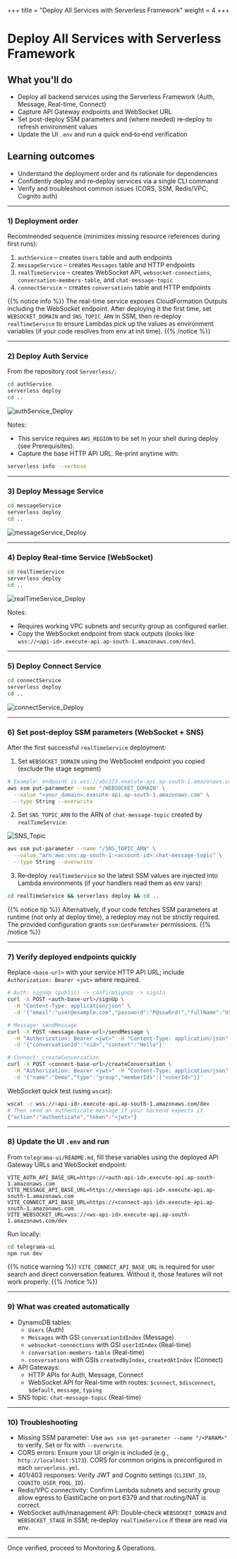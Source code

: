 +++
title = "Deploy All Services with Serverless Framework"
weight = 4
+++

# Deploy All Services with Serverless Framework

## What you'll do
- Deploy all backend services using the Serverless Framework (Auth, Message, Real-time, Connect)
- Capture API Gateway endpoints and WebSocket URL
- Set post-deploy SSM parameters and (where needed) re‑deploy to refresh environment values
- Update the UI `.env` and run a quick end‑to‑end verification

## Learning outcomes
- Understand the deployment order and its rationale for dependencies
- Confidently deploy and re‑deploy services via a single CLI command
- Verify and troubleshoot common issues (CORS, SSM, Redis/VPC, Cognito auth)

---

### 1) Deployment order

Recommended sequence (minimizes missing resource references during first runs):

1. `authService` – creates `Users` table and auth endpoints
2. `messageService` – creates `Messages` table and HTTP endpoints
3. `realTimeService` – creates WebSocket API, `websocket-connections`, `conversation-members-table`, and `chat-message-topic`
4. `connectService` – creates `conversations` table and HTTP endpoints

{{% notice info %}}
The real-time service exposes CloudFormation Outputs including the WebSocket endpoint. After deploying it the first time, set `WEBSOCKET_DOMAIN` and `SNS_TOPIC_ARN` in SSM, then re‑deploy `realTimeService` to ensure Lambdas pick up the values as environment variables (if your code resolves from env at init time).
{{% /notice %}}

---

### 2) Deploy Auth Service

From the repository root `Serverless/`:

```bash
cd authService
serverless deploy
cd ..
```
![authService_Deploy](/images/authService_deploy.png)

Notes:
- This service requires `AWS_REGION` to be set in your shell during deploy (see Prerequisites).
- Capture the base HTTP API URL. Re‑print anytime with:


```bash
serverless info --verbose
```

---

### 3) Deploy Message Service

```bash
cd messageService
serverless deploy
cd ..
```

![messageService_Deploy](/images/messageService_deploy.png)

---

### 4) Deploy Real-time Service (WebSocket)

```bash
cd realTimeService
serverless deploy
cd ..
```
![realTimeService_Deploy](/images/realTimeService_deploy.png)

Notes:
- Requires working VPC subnets and security group as configured earlier.
- Copy the WebSocket endpoint from stack outputs (looks like `wss://<api-id>.execute-api.ap-south-1.amazonaws.com/dev`).

---

### 5) Deploy Connect Service

```bash
cd connectService
serverless deploy
cd ..
```

![connectService_Deploy](/images/connectService_deploy.png)

---

### 6) Set post-deploy SSM parameters (WebSocket + SNS)

After the first successful `realTimeService` deployment:

1) Set `WEBSOCKET_DOMAIN` using the WebSocket endpoint you copied (exclude the stage segment)

```bash
# Example: endpoint is wss://abc123.execute-api.ap-south-1.amazonaws.com/dev
aws ssm put-parameter --name "/WEBSOCKET_DOMAIN" \
  --value "<your_domain>.execute-api.ap-south-1.amazonaws.com" \
  --type String --overwrite
```

2) Set `SNS_TOPIC_ARN` to the ARN of `chat-message-topic` created by `realTimeService`:

![SNS_Topic](/images/sns_topic.png)

```bash
aws ssm put-parameter --name "/SNS_TOPIC_ARN" \
  --value "arn:aws:sns:ap-south-1:<account-id>:chat-message-topic" \
  --type String --overwrite
```

3) Re‑deploy `realTimeService` so the latest SSM values are injected into Lambda environments (if your handlers read them as env vars):

```bash
cd realTimeService && serverless deploy && cd ..
```

{{% notice tip %}}
Alternatively, if your code fetches SSM parameters at runtime (not only at deploy time), a redeploy may not be strictly required. The provided configuration grants `ssm:GetParameter` permissions.
{{% /notice %}}

---

### 7) Verify deployed endpoints quickly

Replace `<base-url>` with your service HTTP API URL; include `Authorization: Bearer <jwt>` where required.

```bash
# Auth: signUp (public) -> confirmSignUp -> signIn
curl -X POST <auth-base-url>/signUp \
  -H "Content-Type: application/json" \
  -d '{"email":"user@example.com","password":"P@ssw0rd!","fullName":"User"}'

# Message: sendMessage
curl -X POST <message-base-url>/sendMessage \
  -H "Authorization: Bearer <jwt>" -H "Content-Type: application/json" \
  -d '{"conversationId":"<id>","content":"Hello"}'

# Connect: createConversation
curl -X POST <connect-base-url>/createConversation \
  -H "Authorization: Bearer <jwt>" -H "Content-Type: application/json" \
  -d '{"name":"Demo","type":"group","memberIds":["<userId>"]}'
```

WebSocket quick test (using `wscat`):

```bash
wscat -c wss://<api-id>.execute-api.ap-south-1.amazonaws.com/dev
# Then send an authenticate message if your backend expects it
{"action":"authenticate","token":"<jwt>"}
```

---

### 8) Update the UI `.env` and run

From `telegrama-ui/README.md`, fill these variables using the deployed API Gateway URLs and WebSocket endpoint:

```env
VITE_AUTH_API_BASE_URL=https://<auth-api-id>.execute-api.ap-south-1.amazonaws.com
VITE_MESSAGE_API_BASE_URL=https://<message-api-id>.execute-api.ap-south-1.amazonaws.com
VITE_CONNECT_API_BASE_URL=https://<connect-api-id>.execute-api.ap-south-1.amazonaws.com
VITE_WEBSOCKET_URL=wss://<ws-api-id>.execute-api.ap-south-1.amazonaws.com/dev
```

Run locally:

```bash
cd telegrama-ui
npm run dev
```

{{% notice warning %}}
`VITE_CONNECT_API_BASE_URL` is required for user search and direct conversation features. Without it, those features will not work properly.
{{% /notice %}}

---

### 9) What was created automatically

- DynamoDB tables:
  - `Users` (Auth)
  - `Messages` with GSI `conversationIdIndex` (Message)
  - `websocket-connections` with GSI `userIdIndex` (Real-time)
  - `conversation-members-table` (Real-time)
  - `conversations` with GSIs `createdByIndex`, `createdAtIndex` (Connect)
- API Gateways:
  - HTTP APIs for Auth, Message, Connect
  - WebSocket API for Real-time with routes: `$connect`, `$disconnect`, `$default`, `message`, `typing`
- SNS topic: `chat-message-topic` (Real-time)

---

### 10) Troubleshooting

- Missing SSM parameter: Use `aws ssm get-parameter --name "/<PARAM>"` to verify. Set or fix with `--overwrite`.
- CORS errors: Ensure your UI origin is included (e.g., `http://localhost:5173`). CORS for common origins is preconfigured in each `serverless.yml`.
- 401/403 responses: Verify JWT and Cognito settings (`CLIENT_ID`, `COGNITO_USER_POOL_ID`).
- Redis/VPC connectivity: Confirm Lambda subnets and security group allow egress to ElastiCache on port 6379 and that routing/NAT is correct.
- WebSocket auth/management API: Double‑check `WEBSOCKET_DOMAIN` and `WEBSOCKET_STAGE` in SSM; re‑deploy `realTimeService` if these are read via env.

---

Once verified, proceed to Monitoring & Operations.
